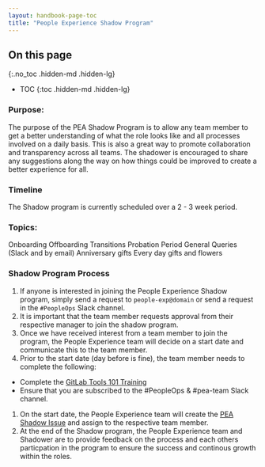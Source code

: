 ```yaml
---
layout: handbook-page-toc
title: "People Experience Shadow Program"
---
```


## On this page
{:.no_toc .hidden-md .hidden-lg}

- TOC
{:toc .hidden-md .hidden-lg}

### Purpose:

The purpose of the PEA Shadow Program is to allow any team member to get a better understanding of what the role looks like and all processes involved on a daily basis. This is also a great way to promote collaboration and transparency across all teams. The shadower is encouraged to share any suggestions along the way on how things could be improved to create a better experience for all.

### Timeline

The Shadow program is currently scheduled over a 2 - 3 week period. 

### Topics:

Onboarding
Offboarding
Transitions
Probation Period
General Queries (Slack and by email)
Anniversary gifts 
Every day gifts and flowers

### Shadow Program Process

1. If anyone is interested in joining the People Experience Shadow program, simply send a request to `people-exp@domain` or send a request in the `#PeopleOps` Slack channel.
1. It is important that the team member requests approval from their respective manager to join the shadow program. 
1. Once we have received interest from a team member to join the program, the People Experience team will decide on a start date and communicate this to the team member.
1. Prior to the start date (day before is fine), the team member needs to complete the following:
- Complete the [GitLab Tools 101 Training](https://about.gitlab.com/handbook/people-group/learning-and-development/certifications/gitlab-101/)
- Ensure that you are subscribed to the #PeopleOps & #pea-team Slack channel.
1. On the start date, the People Experience team will create the [PEA Shadow Issue](https://gitlab.com/gitlab-com/people-group/employment-templates/-/blob/master/.gitlab/issue_templates/PEA_shadow_issue.md) and assign to the respective team member.  
1. At the end of the Shadow program, the People Experience team and Shadower are to provide feedback on the process and each others particpation in the program to ensure the success and continous growth within the roles. 
